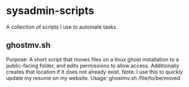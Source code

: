 # sysadmin-scripts
A collection of scripts I use to automate tasks.

## ghostmv.sh
Purpose: A short script that moves files on a linux ghost installation to a public-facing folder, and edits permissions to allow access. Additionally creates that location if it does not already exist.
Note: I use this to quickly update my resume on my website.
Usage: ghostmv.sh /file/to/be/moved
